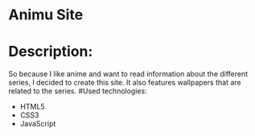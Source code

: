 # Animu Site 
# Description:
So because I like anime and want to read information about the 
different series, I decided to create this site. It also features
wallpapers that are related to the series.
#Used technologies:
 - HTML5
 - CSS3
 - JavaScript
 
